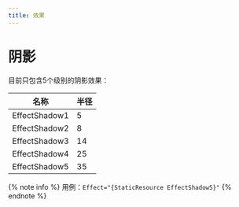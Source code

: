 ```yaml
---
title: 效果
---
```


# 阴影
目前只包含5个级别的阴影效果：

| 名称 | 半径 |
|-|-|
| EffectShadow1 | 5 |
| EffectShadow2 | 8 |
| EffectShadow3 | 14 |
| EffectShadow4 | 25 |
| EffectShadow5 | 35 |

{% note info %}
用例：`Effect="{StaticResource EffectShadow5}"`
{% endnote %}